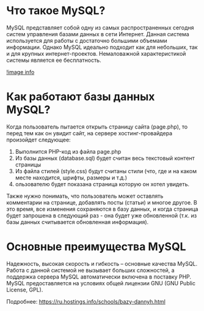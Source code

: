 # Что такое MySQL?

MySQL представляет собой одну из самых распространенных сегодня систем управления базами данных в сети Интернет.  Данная система используется для работы с достаточно большими объемами информации. Однако MySQL идеально подходит  как для небольших, так и для крупных интернет-проектов. Немаловажной характеристикой системы является ее  бесплатность.

[!image info](работа_бд.png)

# Как работают базы данных MySQL?
Когда пользователь пытается открыть страницу сайта (page.php), то перед тем как он увидит сайт, на сервере хостинг-провайдера произойдет следующее:

1. Выполнится PHP-код из файла page.php
2. Из базы данных (database.sql) будет считан весь текстовый контент страницы
3. Из файла стилей (style.css) будут считаны стили (что, где и на каком месте находится, шрифты, размеры и т.д.)
4. ользователю будет показана страница которую он хотел увидеть.

Также нужно понимать, что пользователь может оставлять комментарии на странице, добавлять посты (статьи) и многое  другое. В это время, все изменения сохраняются в базу данных, и когда страница будет запрошена в следующий раз -  она будет уже обновленной (т.к. из базы данных считывается обновленная информация).

# Основные преимущества MySQL
Надежность, высокая скорость и гибкость – основные качества MySQL. Работа с данной системой не вызывает больших сложностей, а поддержка сервера MySQL автоматически включена в поставку РНР. MySQL предоставляется на условиях общей лицензии GNU (GNU Public License, GPL).

Подробнее: https://ru.hostings.info/schools/bazy-dannyh.html